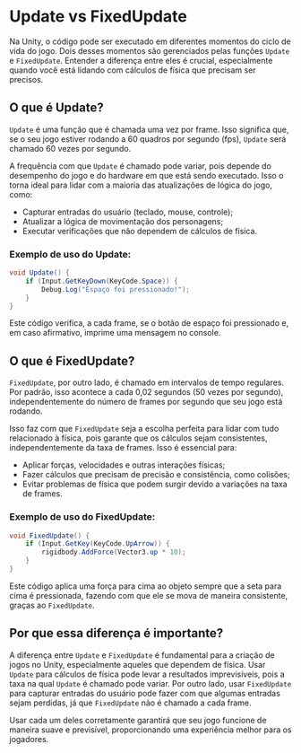 # Update vs FixedUpdate

Na Unity, o código pode ser executado em diferentes momentos do ciclo de vida do jogo. Dois desses momentos são gerenciados pelas funções `Update` e `FixedUpdate`. Entender a diferença entre eles é crucial, especialmente quando você está lidando com cálculos de física que precisam ser precisos.

## O que é Update?

`Update` é uma função que é chamada uma vez por frame. Isso significa que, se o seu jogo estiver rodando a 60 quadros por segundo (fps), `Update` será chamado 60 vezes por segundo. 

A frequência com que `Update` é chamado pode variar, pois depende do desempenho do jogo e do hardware em que está sendo executado. Isso o torna ideal para lidar com a maioria das atualizações de lógica do jogo, como:

- Capturar entradas do usuário (teclado, mouse, controle);
- Atualizar a lógica de movimentação dos personagens;
- Executar verificações que não dependem de cálculos de física.

### Exemplo de uso do Update:

```csharp
void Update() {
    if (Input.GetKeyDown(KeyCode.Space)) {
        Debug.Log("Espaço foi pressionado!");
    }
}
```

Este código verifica, a cada frame, se o botão de espaço foi pressionado e, em caso afirmativo, imprime uma mensagem no console.

## O que é FixedUpdate?

`FixedUpdate`, por outro lado, é chamado em intervalos de tempo regulares. Por padrão, isso acontece a cada 0,02 segundos (50 vezes por segundo), independentemente do número de frames por segundo que seu jogo está rodando. 

Isso faz com que `FixedUpdate` seja a escolha perfeita para lidar com tudo relacionado à física, pois garante que os cálculos sejam consistentes, independentemente da taxa de frames. Isso é essencial para:

- Aplicar forças, velocidades e outras interações físicas;
- Fazer cálculos que precisam de precisão e consistência, como colisões;
- Evitar problemas de física que podem surgir devido a variações na taxa de frames.

### Exemplo de uso do FixedUpdate:

```csharp
void FixedUpdate() {
    if (Input.GetKey(KeyCode.UpArrow)) {
        rigidbody.AddForce(Vector3.up * 10);
    }
}
```

Este código aplica uma força para cima ao objeto sempre que a seta para cima é pressionada, fazendo com que ele se mova de maneira consistente, graças ao `FixedUpdate`.

## Por que essa diferença é importante?

A diferença entre `Update` e `FixedUpdate` é fundamental para a criação de jogos no Unity, especialmente aqueles que dependem de física. Usar `Update` para cálculos de física pode levar a resultados imprevisíveis, pois a taxa na qual `Update` é chamado pode variar. Por outro lado, usar `FixedUpdate` para capturar entradas do usuário pode fazer com que algumas entradas sejam perdidas, já que `FixedUpdate` não é chamado a cada frame.

Usar cada um deles corretamente garantirá que seu jogo funcione de maneira suave e previsível, proporcionando uma experiência melhor para os jogadores.